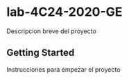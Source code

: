 # lab-4C24-2020-GE
Descripcion breve del proyecto

## Getting Started

Instrucciones para empezar el proyecto